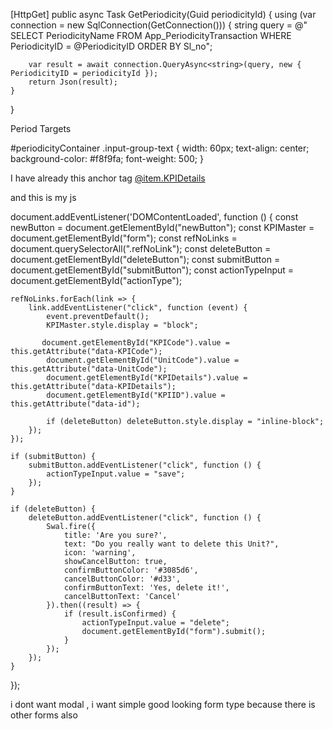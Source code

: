 [HttpGet]
public async Task<JsonResult> GetPeriodicity(Guid periodicityId)
{
    using (var connection = new SqlConnection(GetConnection()))
    {
        string query = @"
            SELECT PeriodicityName 
            FROM App_PeriodicityTransaction
            WHERE PeriodicityID = @PeriodicityID
            ORDER BY Sl_no";

        var result = await connection.QueryAsync<string>(query, new { PeriodicityID = periodicityId });
        return Json(result);
    }
}


<div id="periodicityContainer" class="mt-3">
    <label class="form-label fw-bold">Period Targets</label>
    <div id="periodicityFields" class="row gy-2">
        <!-- JS will insert dynamic input fields here -->
    </div>
</div>

<script>
document.addEventListener('DOMContentLoaded', function () {
    const KPIMaster = document.getElementById("form");
    const refNoLinks = document.querySelectorAll(".refNoLink");
    const deleteButton = document.getElementById("deleteButton");
    const submitButton = document.getElementById("submitButton");
    const actionTypeInput = document.getElementById("actionType");

    refNoLinks.forEach(link => {
        link.addEventListener("click", async function (event) {
            event.preventDefault();
            KPIMaster.style.display = "block";

            // Fill existing fields
            document.getElementById("KPICode").value = this.dataset.kpicode;
            document.getElementById("UnitCode").value = this.dataset.unitcode;
            document.getElementById("KPIDetails").value = this.dataset.kpidetails;
            document.getElementById("KPIID").value = this.dataset.id;

            if (deleteButton) deleteButton.style.display = "inline-block";

            // Fetch Periodicity
            const periodicityId = this.dataset.periodicityid;
            const periodicityContainer = document.getElementById("periodicityFields");

            // Clear old items
            periodicityContainer.innerHTML = `
                <div class='text-muted small'>Loading periods...</div>
            `;

            try {
                const response = await fetch(`/YourControllerName/GetPeriodicity?periodicityId=${periodicityId}`);
                const periods = await response.json();

                if (periods.length > 0) {
                    periodicityContainer.innerHTML = "";
                    periods.forEach(period => {
                        const div = document.createElement("div");
                        div.classList.add("col-md-3");
                        div.innerHTML = `
                            <div class="input-group input-group-sm">
                                <span class="input-group-text">${period}</span>
                                <input type="text" class="form-control" name="Target_${period}" placeholder="Target">
                            </div>
                        `;
                        periodicityContainer.appendChild(div);
                    });
                } else {
                    periodicityContainer.innerHTML = `<div class="text-danger small">No periods found for this KPI.</div>`;
                }

            } catch (error) {
                periodicityContainer.innerHTML = `<div class="text-danger small">Error loading periodicity data.</div>`;
                console.error(error);
            }
        });
    });

    if (submitButton) {
        submitButton.addEventListener("click", function () {
            actionTypeInput.value = "save";
        });
    }

    if (deleteButton) {
        deleteButton.addEventListener("click", function () {
            Swal.fire({
                title: 'Are you sure?',
                text: "Do you really want to delete this Unit?",
                icon: 'warning',
                showCancelButton: true,
                confirmButtonColor: '#3085d6',
                cancelButtonColor: '#d33',
                confirmButtonText: 'Yes, delete it!',
                cancelButtonText: 'Cancel'
            }).then((result) => {
                if (result.isConfirmed) {
                    actionTypeInput.value = "delete";
                    document.getElementById("form").submit();
                }
            });
        });
    }
});
</script>

#periodicityContainer .input-group-text {
    width: 60px;
    text-align: center;
    background-color: #f8f9fa;
    font-weight: 500;
}




I have already this anchor tag 
   <a href="#"
   class="refNoLink"
   data-id="@item.ID"
   data-KPICode="@item.KPICode"
   data-UnitCode="@item.UnitCode"
   data-KPIDetails="@item.KPIDetails"
   data-PeriodicityID="@item.PeriodicityID"
   data-PeriodicityName="@item.PeriodicityName"
   data-bs-toggle="modal"
        data-bs-target="#periodicityModal">
   @item.KPIDetails
</a>

and this is my js 

document.addEventListener('DOMContentLoaded', function () {
    const newButton = document.getElementById("newButton");
    const KPIMaster = document.getElementById("form");
    const refNoLinks = document.querySelectorAll(".refNoLink");
    const deleteButton = document.getElementById("deleteButton");
    const submitButton = document.getElementById("submitButton");
    const actionTypeInput = document.getElementById("actionType");

    refNoLinks.forEach(link => {
        link.addEventListener("click", function (event) {
            event.preventDefault();
            KPIMaster.style.display = "block";

           document.getElementById("KPICode").value = this.getAttribute("data-KPICode");  
            document.getElementById("UnitCode").value = this.getAttribute("data-UnitCode"); 
            document.getElementById("KPIDetails").value = this.getAttribute("data-KPIDetails");
            document.getElementById("KPIID").value = this.getAttribute("data-id");

            if (deleteButton) deleteButton.style.display = "inline-block";
        });
    });

    if (submitButton) {
        submitButton.addEventListener("click", function () {
            actionTypeInput.value = "save";
        });
    }

    if (deleteButton) {
        deleteButton.addEventListener("click", function () {
            Swal.fire({
                title: 'Are you sure?',
                text: "Do you really want to delete this Unit?",
                icon: 'warning',
                showCancelButton: true,
                confirmButtonColor: '#3085d6',
                cancelButtonColor: '#d33',
                confirmButtonText: 'Yes, delete it!',
                cancelButtonText: 'Cancel'
            }).then((result) => {
                if (result.isConfirmed) {
                    actionTypeInput.value = "delete";
                    document.getElementById("form").submit();
                }
            });
        });
    }

});


i dont want modal , i want simple good looking form type because there is other forms also 
